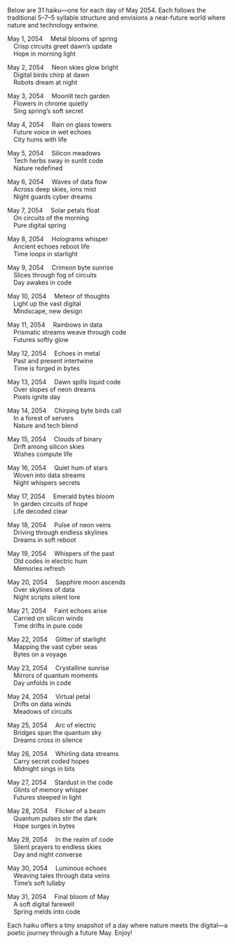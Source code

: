 Below are 31 haiku—one for each day of May 2054. Each follows the traditional 5–7–5 syllable structure and envisions a near-future world where nature and technology entwine.

May 1, 2054
 Metal blooms of spring  
 Crisp circuits greet dawn’s update  
 Hope in morning light

May 2, 2054
 Neon skies glow bright  
 Digital birds chirp at dawn  
 Robots dream at night

May 3, 2054
 Moonlit tech garden  
 Flowers in chrome quietly  
 Sing spring’s soft secret

May 4, 2054
 Rain on glass towers  
 Future voice in wet echoes  
 City hums with life

May 5, 2054
 Silicon meadows  
 Tech herbs sway in sunlit code  
 Nature redefined

May 6, 2054
 Waves of data flow  
 Across deep skies, ions mist  
 Night guards cyber dreams

May 7, 2054
 Solar petals float  
 On circuits of the morning  
 Pure digital spring

May 8, 2054
 Holograms whisper  
 Ancient echoes reboot life  
 Time loops in starlight

May 9, 2054
 Crimson byte sunrise  
 Slices through fog of circuits  
 Day awakes in code

May 10, 2054
 Meteor of thoughts  
 Light up the vast digital  
 Mindscape, new design

May 11, 2054
 Rainbows in data  
 Prismatic streams weave through code  
 Futures softly glow

May 12, 2054
 Echoes in metal  
 Past and present intertwine  
 Time is forged in bytes

May 13, 2054
 Dawn spills liquid code  
 Over slopes of neon dreams  
 Pixels ignite day

May 14, 2054
 Chirping byte birds call  
 In a forest of servers  
 Nature and tech blend

May 15, 2054
 Clouds of binary  
 Drift among silicon skies  
 Wishes compute life

May 16, 2054
 Quiet hum of stars  
 Woven into data streams  
 Night whispers secrets

May 17, 2054
 Emerald bytes bloom  
 In garden circuits of hope  
 Life decoded clear

May 18, 2054
 Pulse of neon veins  
 Driving through endless skylines  
 Dreams in soft reboot

May 19, 2054
 Whispers of the past  
 Old codes in electric hum  
 Memories refresh

May 20, 2054
 Sapphire moon ascends  
 Over skylines of data  
 Night scripts silent lore

May 21, 2054
 Faint echoes arise  
 Carried on silicon winds  
 Time drifts in pure code

May 22, 2054
 Glitter of starlight  
 Mapping the vast cyber seas  
 Bytes on a voyage

May 23, 2054
 Crystalline sunrise  
 Mirrors of quantum moments  
 Day unfolds in code

May 24, 2054
 Virtual petal  
 Drifts on data winds  
 Meadows of circuits

May 25, 2054
 Arc of electric  
 Bridges span the quantum sky  
 Dreams cross in silence

May 26, 2054
 Whirling data streams  
 Carry secret coded hopes  
 Midnight sings in bits

May 27, 2054
 Stardust in the code  
 Glints of memory whisper  
 Futures steeped in light

May 28, 2054
 Flicker of a beam  
 Quantum pulses stir the dark  
 Hope surges in bytes

May 29, 2054
 In the realm of code  
 Silent prayers to endless skies  
 Day and night converse

May 30, 2054
 Luminous echoes  
 Weaving tales through data veins  
 Time’s soft lullaby

May 31, 2054
 Final bloom of May  
 A soft digital farewell  
 Spring melds into code

Each haiku offers a tiny snapshot of a day where nature meets the digital—a poetic journey through a future May. Enjoy!
